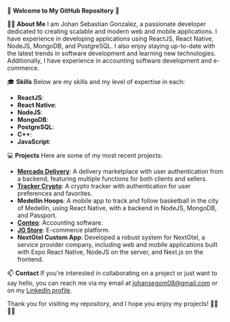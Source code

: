 🚀 **Welcome to My GitHub Repository** 🚀

👨‍💻 **About Me**
I am Johan Sebastian Gonzalez, a passionate developer dedicated to creating scalable and modern web and mobile applications. I have experience in developing applications using ReactJS, React Native, NodeJS, MongoDB, and PostgreSQL. I also enjoy staying up-to-date with the latest trends in software development and learning new technologies. Additionally, I have experience in accounting software development and e-commerce.

🎓 **Skills**
Below are my skills and my level of expertise in each:

- **ReactJS**:
- **React Native**:
- **NodeJS**:
- **MongoDB**:
- **PostgreSQL**:
- **C++**:
- **JavaScript**:

💻 **Projects**
Here are some of my most recent projects:

- [**Mercado Delivery**](https://github.com/Morenosebas/Mercado): A delivery marketplace with user authentication from a backend, featuring multiple functions for both clients and sellers.
- [**Tracker Crypto**](https://github.com/Morenosebas/Track-coulomb): A crypto tracker with authentication for user preferences and favorites.
- **Medellin Hoops**: A mobile app to track and follow basketball in the city of Medellín, using React Native, with a backend in NodeJS, MongoDB, and Passport.
- [**Conteo**](https://conteo2.com/): Accounting software.
- [**JG Store**](https://jgstore.com.co/): E-commerce platform.
- **NextGtel Custom App**: Developed a robust system for NextGtel, a service provider company, including web and mobile applications built with Expo React Native, NodeJS on the server, and Next.js on the frontend.

📫 **Contact**
If you're interested in collaborating on a project or just want to say hello, you can reach me via my email at johansegom08@gmail.com or on my [LinkedIn profile](https://www.linkedin.com/in/johang31m/).

Thank you for visiting my repository, and I hope you enjoy my projects! 👨‍💻👩‍💻
